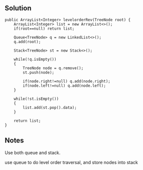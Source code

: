 ## Solution

```
public ArrayList<Integer> levelorderRev(TreeNode root) {
    ArrayList<Integer> list = new ArrayList<>();
    if(root==null) return list;
    
    Queue<TreeNode> q = new LinkedList<>();
    q.add(root);
    
    Stack<TreeNode> st = new Stack<>();
    
    while(!q.isEmpty())
    {
        TreeNode node = q.remove();
        st.push(node);
        
        if(node.right!=null) q.add(node.right);
        if(node.left!=null) q.add(node.left);
    }
    
    while(!st.isEmpty())
    {
        list.add(st.pop().data);
    }
    
    return list;
}
```

## Notes
Use both queue and stack.

use queue to do level order traversal, and store nodes into stack

